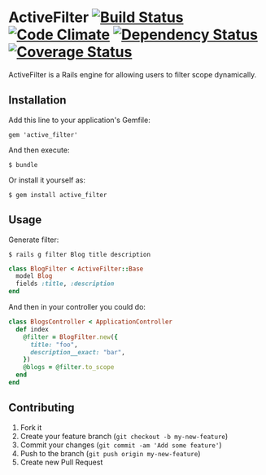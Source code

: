 # ActiveFilter [![Build Status](https://travis-ci.org/tnakamura/active_filter.png?branch=master)](https://travis-ci.org/tnakamura/active_filter) [![Code Climate](https://codeclimate.com/github/tnakamura/active_filter.png)](https://codeclimate.com/github/tnakamura/active_filter) [![Dependency Status](https://gemnasium.com/tnakamura/active_filter.png)](https://gemnasium.com/tnakamura/active_filter) [![Coverage Status](https://coveralls.io/repos/tnakamura/active_filter/badge.png?branch=master)](https://coveralls.io/r/tnakamura/active_filter)

ActiveFilter is a Rails engine for allowing users to filter scope dynamically.

## Installation

Add this line to your application's Gemfile:

    gem 'active_filter'

And then execute:

    $ bundle

Or install it yourself as:

    $ gem install active_filter 

## Usage

Generate filter:

    $ rails g filter Blog title description

```ruby
class BlogFilter < ActiveFilter::Base
  model Blog
  fields :title, :description
end
```

And then in your controller you could do:

```ruby
class BlogsController < ApplicationController
  def index
    @filter = BlogFilter.new({
      title: "foo",
      description__exact: "bar",
    })
    @blogs = @filter.to_scope
  end
end
```

## Contributing

1. Fork it
2. Create your feature branch (`git checkout -b my-new-feature`)
3. Commit your changes (`git commit -am 'Add some feature'`)
4. Push to the branch (`git push origin my-new-feature`)
5. Create new Pull Request

